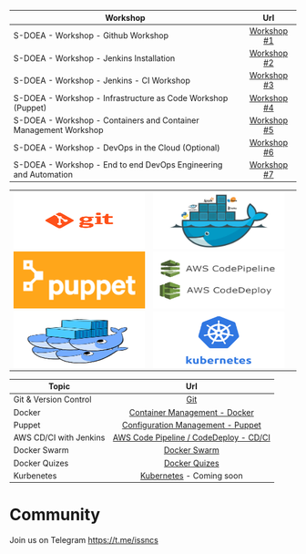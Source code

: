 
| Workshop        | Url           | 
| ------------- |:-------------:| 
| S-DOEA - Workshop - Github Workshop       | [Workshop #1](./workshop/workshop2.md) | 
| S-DOEA - Workshop - Jenkins Installation       | [Workshop #2](./workshop/workshop1.md) |
| S-DOEA - Workshop - Jenkins - CI Workshop       | [Workshop #3](./workshop/workshop3.md) | 
| S-DOEA - Workshop - Infrastructure as Code Workshop (Puppet)       | [Workshop #4](./workshop/workshop4.md) | 
| S-DOEA - Workshop - Containers and Container Management Workshop       | [Workshop #5](./workshop/workshop5.md) | 
| S-DOEA - Workshop - DevOps in the Cloud  (Optional)     | [Workshop #6](./workshop/workshop6.md) | 
| S-DOEA - Workshop - End to end DevOps Engineering and Automation       | [Workshop #7](./workshop/workshop7.md) |

<table>
    <tr>
        <td><img style="width:650px;height:100px; float: right;" src="./git.png"/></td>
        <td><img style="width:350px;height:100px; float: right;" src="./docker.png"/></td>
    </tr>
    <tr><td><img style="width:650px;height:100px; float: right;" src="./puppet.png"/></td>
        <td><img style="width:650px;height:100px; float: right;" src="./aws_code_deploy.png"/><td>
    </tr>
    <tr>    
        <td><img style="width:650px;height:100px; float: right;" src="./dockerswarm.png"/></td>
        <td><img style="width:650px;height:100px; float: right;" src="./Kubernetes.png"/></td>
    </tr>
</table>


| Topic        | Url           | 
| ------------- |:-------------:| 
| Git & Version Control      | [Git](./git/README.md) | 
| Docker      | [Container Management - Docker](./container/README.md) | 
| Puppet      | [Configuration Management - Puppet](./puppet/README.md)      | 
| AWS CD/CI with Jenkins | [AWS Code Pipeline / CodeDeploy - CD/CI](./cdci/NodeJS/README.md)      | 
| Docker Swarm | [Docker Swarm](./swarm/README.md)      | 
| Docker Quizes | [Docker Quizes](./quizes/README.md)      |
| Kurbenetes | [Kubernetes](./kubernetes/README.md)  - Coming soon     | 

# Community

Join us on Telegram https://t.me/issncs
